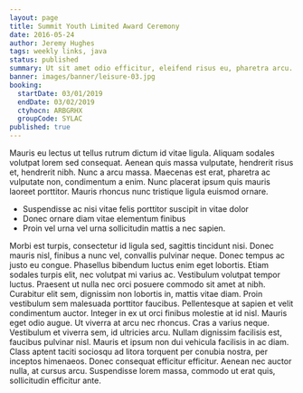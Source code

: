 ```yaml
---
layout: page
title: Summit Youth Limited Award Ceremony
date: 2016-05-24
author: Jeremy Hughes
tags: weekly links, java
status: published
summary: Ut sit amet odio efficitur, eleifend risus eu, pharetra arcu.
banner: images/banner/leisure-03.jpg
booking:
  startDate: 03/01/2019
  endDate: 03/02/2019
  ctyhocn: ARBGRHX
  groupCode: SYLAC
published: true
---
```

Mauris eu lectus ut tellus rutrum dictum id vitae ligula. Aliquam sodales volutpat lorem sed consequat. Aenean quis massa vulputate, hendrerit risus et, hendrerit nibh. Nunc a arcu massa. Maecenas est erat, pharetra ac vulputate non, condimentum a enim. Nunc placerat ipsum quis mauris laoreet porttitor. Mauris rhoncus nunc tristique ligula euismod ornare.

* Suspendisse ac nisi vitae felis porttitor suscipit in vitae dolor
* Donec ornare diam vitae elementum finibus
* Proin vel urna vel urna sollicitudin mattis a nec sapien.

Morbi est turpis, consectetur id ligula sed, sagittis tincidunt nisi. Donec mauris nisl, finibus a nunc vel, convallis pulvinar neque. Donec tempus ac justo eu congue. Phasellus bibendum luctus enim eget lobortis. Etiam sodales turpis elit, nec volutpat mi varius ac. Vestibulum volutpat tempor luctus. Praesent ut nulla nec orci posuere commodo sit amet at nibh.
Curabitur elit sem, dignissim non lobortis in, mattis vitae diam. Proin vestibulum sem malesuada porttitor faucibus. Pellentesque at sapien et velit condimentum auctor. Integer in ex ut orci finibus molestie at id nisl. Mauris eget odio augue. Ut viverra at arcu nec rhoncus. Cras a varius neque. Vestibulum et viverra sem, id ultricies arcu. Nullam dignissim facilisis est, faucibus pulvinar nisl. Mauris et ipsum non dui vehicula facilisis in ac diam. Class aptent taciti sociosqu ad litora torquent per conubia nostra, per inceptos himenaeos. Donec consequat efficitur efficitur. Aenean nec auctor nulla, at cursus arcu. Suspendisse lorem massa, commodo ut erat quis, sollicitudin efficitur ante.
